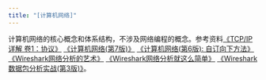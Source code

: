 ```yaml
---
title: "[计算机网络]"
---
```


计算机网络的核心概念和体系结构，不涉及网络编程的概念。参考资料[《TCP/IP详解 卷1：协议》](https://book.douban.com/subject/1088054/) [《计算机网络(第7版)》](https://book.douban.com/subject/26960678/) [《计算机网络(第6版): 自订向下方法》](https://book.douban.com/subject/26176870/) [《Wireshark网络分析的艺术》](https://book.douban.com/subject/26710788/) [《Wireshark网络分析就这么简单》](https://book.douban.com/subject/26268767/) [《Wireshark数据包分析实战(第3版)》](https://book.douban.com/subject/30387220/)。